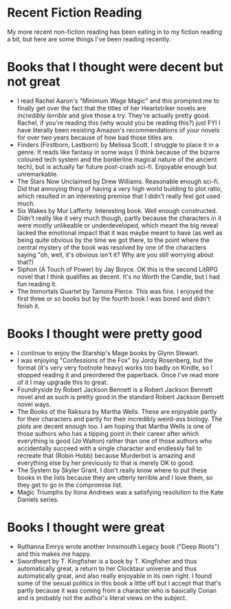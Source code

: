 # Recent Fiction Reading

My more recent non-fiction reading has been eating in to my fiction reading a bit, but here are some  things I've been reading recently.

# Books that I thought were decent but not great

* I read Rachel Aaron's "Minimum Wage Magic" and this prompted me to finally get over the fact that the titles of her Heartstriker novels are *incredibly terrible* and give those a try. They're actually pretty good. Rachel, if you're reading this (why would you be reading this?) just FYI I have literally been resisting Amazon's recommendations of your novels for over two years because of how bad those titles are.
* Finders (Firstborn, Lastborn) by Melissa Scott. I struggle to place it in a genre. It reads like fantasy in some ways (I think because of the bizarre coloured tech system and the borderline magical nature of the ancient tech), but is actually far future post-crash sci-fi. Enjoyable enough but unremarkable.
* The Stars Now Unclaimed by Drew Williams. Reasonable enough sci-fi. Did that annoying thing of having a very high world building to plot ratio, which resulted in an interesting premise that I didn't really feel got used much.
* Six Wakes by Mur Lafferty. Interesting book. Well enough constructed. Didn't really like it very much though, partly because the characters in it were mostly unlikeable or underdeveloped, which meant the big reveal lacked the emotional impact that it was maybe meant to have (as well as being quite obvious by the time we got there, to the point where the central mystery of the book was resolved by one of the characters saying "oh, well, it's obvious isn't it? Why are you still worrying about that?)
* Siphon (A Touch of Power) by Jay Boyce. OK this is the second LitRPG novel that I think qualifies as decent. It's no Worth the Candle, but I had fun reading it.
* The Immortals Quartet by Tamora Pierce. This was fine. I enjoyed the first three or so books but by the fourth book I was bored and didn't finish it.

# Books I thought were pretty good

* I continue to enjoy the Starship's Mage books by Glynn Stewart.
* I was enjoying "Confessions of the Fox" by Jordy Rosenberg, but the format (it's very very footnote heavy) works too badly on Kindle, so I stopped reading it and preordered the paperback. Once I've read more of it I may upgrade this to great.
* Foundryside by Robert Jackson Bennett is a Robert Jackson Bennett novel and as such is pretty good in the standard Robert Jackson Bennett novel ways.
* The Books of the Raksura by Martha Wells. These are enjoyable partly for their characters and partly for their incredibly weird-ass biology. The plots are decent enough too. I am hoping that Martha Wells is one of those authors who has a tipping point in their career after which everything is good (Jo Walton) rather than one of those authors who accidentally succeed with a single character and endlessly fail to recreate that (Robin Hobb) because Murderbot is amazing and everything else by her previously to that is merely OK to good.
* The System by Skyler Grant. I don't really know where to put these books in the lists because they are utterly terrible and I love them, so they get to go in the compromise list.
* Magic Triumphs by Ilona Andrews was a satisfying resolution to the Kate Daniels series.

# Books I thought were great

* Ruthanna Emrys wrote another Innsmouth Legacy book ("Deep Roots") and this makes me happy.
* Swordheart by T. Kingfisher is a book by T. Kingfisher and thus automatically great, a return to her Clocktaur universe and thus automatically great, and also really enjoyable in its own right. I found some of the sexual politics in this book a little off but I accept that that's partly because it was coming from a character who is basically Conan and is probably not the author's literal views on the subject.
